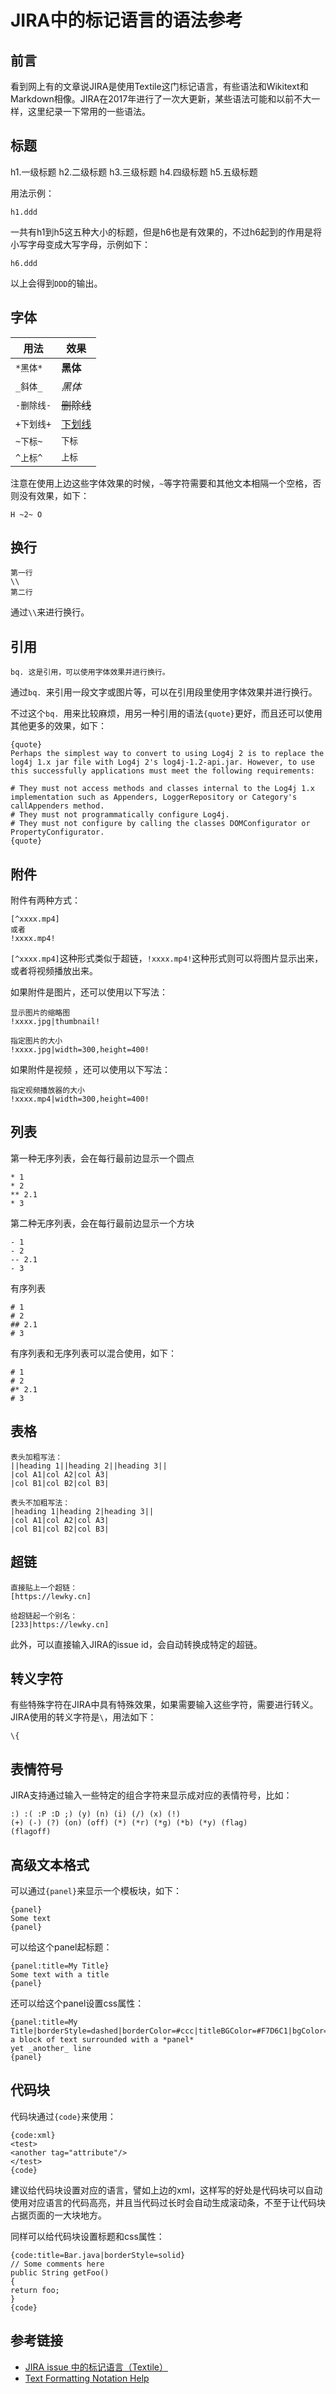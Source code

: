 # JIRA中的标记语言的语法参考

## 前言

看到网上有的文章说JIRA是使用Textile这门标记语言，有些语法和Wikitext和Markdown相像。JIRA在2017年进行了一次大更新，某些语法可能和以前不大一样，这里纪录一下常用的一些语法。

<!--more-->
## 标题

h1.一级标题
h2.二级标题
h3.三级标题
h4.四级标题
h5.五级标题

用法示例：
```
h1.ddd
```

一共有h1到h5这五种大小的标题，但是h6也是有效果的，不过h6起到的作用是将小写字母变成大写字母，示例如下：
```
h6.ddd
```
以上会得到`DDD`的输出。

## 字体

|用法|效果|
|--|--|
|`*黑体*`|**黑体**|
|`_斜体_`|*黑体*|
|`-删除线-`|~~删除线~~|
|`+下划线+`|<u>下划线</u>|
|`~下标~`|<sub>下标</sub>|
|`^上标^`|<sup>上标</sup>|

注意在使用上边这些字体效果的时候，`~`等字符需要和其他文本相隔一个空格，否则没有效果，如下：
```
H ~2~ O
```

## 换行

```
第一行
\\
第二行
```

通过`\\`来进行换行。

## 引用

```
bq. 这是引用，可以使用字体效果并进行换行。
```

通过`bq. `来引用一段文字或图片等，可以在引用段里使用字体效果并进行换行。

不过这个`bq. `用来比较麻烦，用另一种引用的语法`{quote}`更好，而且还可以使用其他更多的效果，如下：
```
{quote}
Perhaps the simplest way to convert to using Log4j 2 is to replace the log4j 1.x jar file with Log4j 2's log4j-1.2-api.jar. However, to use this successfully applications must meet the following requirements: 
 
# They must not access methods and classes internal to the Log4j 1.x implementation such as Appenders, LoggerRepository or Category's callAppenders method. 
# They must not programmatically configure Log4j. 
# They must not configure by calling the classes DOMConfigurator or PropertyConfigurator.
{quote}
```

## 附件

附件有两种方式：
```
[^xxxx.mp4]
或者
!xxxx.mp4!
```

`[^xxxx.mp4]`这种形式类似于超链，`!xxxx.mp4!`这种形式则可以将图片显示出来，或者将视频播放出来。

如果附件是图片，还可以使用以下写法：
```
显示图片的缩略图
!xxxx.jpg|thumbnail!

指定图片的大小
!xxxx.jpg|width=300,height=400!
```

如果附件是视频 ，还可以使用以下写法：
```
指定视频播放器的大小
!xxxx.mp4|width=300,height=400!
```

## 列表

第一种无序列表，会在每行最前边显示一个圆点
```
* 1
* 2
** 2.1
* 3
```

第二种无序列表，会在每行最前边显示一个方块
```
- 1
- 2
-- 2.1
- 3
```

有序列表
```
# 1
# 2
## 2.1
# 3
```

有序列表和无序列表可以混合使用，如下：
```
# 1
# 2
#* 2.1
# 3
```

## 表格

```
表头加粗写法：
||heading 1||heading 2||heading 3||
|col A1|col A2|col A3|
|col B1|col B2|col B3|

表头不加粗写法：
|heading 1|heading 2|heading 3||
|col A1|col A2|col A3|
|col B1|col B2|col B3|
```

## 超链

```
直接贴上一个超链：
[https://lewky.cn]

给超链起一个别名：
[233|https://lewky.cn]
```

此外，可以直接输入JIRA的issue id，会自动转换成特定的超链。

## 转义字符

有些特殊字符在JIRA中具有特殊效果，如果需要输入这些字符，需要进行转义。JIRA使用的转义字符是`\`，用法如下：
```
\{
```

## 表情符号

JIRA支持通过输入一些特定的组合字符来显示成对应的表情符号，比如：
```
:) :( :P :D ;) (y) (n) (i) (/) (x) (!)
(+) (-) (?) (on) (off) (*) (*r) (*g) (*b) (*y) (flag)
(flagoff)
```

## 高级文本格式

可以通过`{panel}`来显示一个模板块，如下：
```
{panel}
Some text
{panel}
```

可以给这个panel起标题：
```
{panel:title=My Title}
Some text with a title
{panel}
```

还可以给这个panel设置css属性：
```
{panel:title=My Title|borderStyle=dashed|borderColor=#ccc|titleBGColor=#F7D6C1|bgColor=#FFFFCE}
a block of text surrounded with a *panel*
yet _another_ line
{panel}
```

## 代码块

代码块通过`{code}`来使用：
```
{code:xml}
<test>
<another tag="attribute"/>
</test>
{code}
```

建议给代码块设置对应的语言，譬如上边的xml，这样写的好处是代码块可以自动使用对应语言的代码高亮，并且当代码过长时会自动生成滚动条，不至于让代码块占据页面的一大块地方。

同样可以给代码块设置标题和css属性：
```
{code:title=Bar.java|borderStyle=solid}
// Some comments here
public String getFoo()
{
return foo;
}
{code}
```

## 参考链接

* [JIRA issue 中的标记语言（Textile）](https://segmentfault.com/a/1190000004086559)
* [Text Formatting Notation Help](https://jira.cbxsoftware.com/secure/WikiRendererHelpAction.jspa?section=all)
